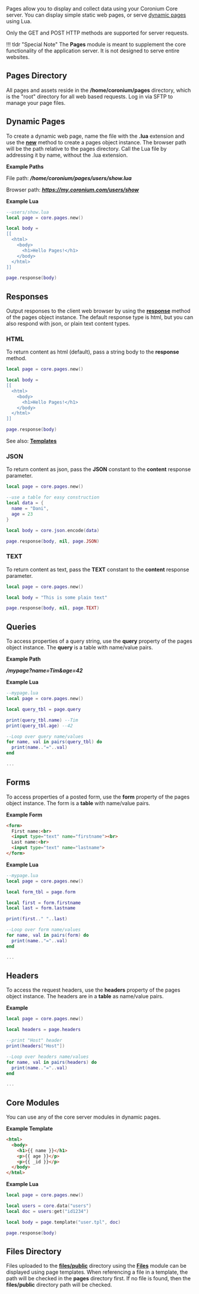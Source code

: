 Pages allow you to display and collect data using your Coronium Core server. You can display simple static web pages, or serve [dynamic pages](#dynamic-pages) using Lua.

Only the GET and POST HTTP methods are supported for server requests.

!!! tldr "Special Note"
    The __Pages__ module is meant to supplement the core functionality of the application server. It is not designed to serve entire websites.

## Pages Directory

All pages and assets reside in the __/home/coronium/pages__ directory, which is the "root" directory for all web based requests. Log in via SFTP to manage your page files.

## Dynamic Pages

To create a dynamic web page, name the file with the __.lua__ extension and use the __[new](/pages-guide/api/#new)__ method to create a pages object instance. The browser path will be the path relative to the pages directory. Call the Lua file by addressing it by name, without the .lua extension.

__Example Paths__

File path: ___/home/coronium/pages/users/show.lua___

Browser path: ___https://my.coronium.com/users/show___

__Example Lua__

```lua
--users/show.lua
local page = core.pages.new()

local body = 
[[
  <html>
    <body>
      <h1>Hello Pages!</h1>
    </body>
  </html>
]]

page.response(body)

```

## Responses

Output responses to the client web browser by using the __[response]()__ method of the pages object instance. The default response type is html, but you can also respond with json, or plain text content types.


### HTML

To return content as html (default), pass a string body to the __response__ method.

```lua
local page = core.pages.new()

local body = 
[[
  <html>
    <body>
      <h1>Hello Pages!</h1>
    </body>
  </html>
]]

page.response(body)
```

See also: __[Templates](/pages-guide/templates/)__

### JSON

To return content as json, pass the __JSON__ constant to the __content__ response parameter.

```lua
local page = core.pages.new()

--use a table for easy construction
local data = {
  name = "Dani",
  age = 23
}

local body = core.json.encode(data)

page.response(body, nil, page.JSON)
```

### TEXT

To return content as text, pass the __TEXT__ constant to the __content__ response parameter.

```lua
local page = core.pages.new()

local body = "This is some plain text"

page.response(body, nil, page.TEXT)
```

## Queries

To access properties of a query string, use the __query__ property of the pages object instance. The __query__ is a table with name/value pairs.

__Example Path__

___/mypage?name=Tim&age=42___

__Example Lua__

```lua
--mypage.lua
local page = core.pages.new()

local query_tbl = page.query

print(query_tbl.name) --Tim
print(query_tbl.age) --42

--Loop over query name/values
for name, val in pairs(query_tbl) do
  print(name.."="..val)
end

...
```

## Forms

To access properties of a posted form, use the __form__ property of the pages object instance. The form is a __table__ with name/value pairs.

__Example Form__

```html
<form>
  First name:<br>
  <input type="text" name="firstname"><br>
  Last name:<br>
  <input type="text" name="lastname">
</form>
```

__Example Lua__

```lua
--mypage.lua
local page = core.pages.new()

local form_tbl = page.form

local first = form.firstname
local last = form.lastname

print(first.." "..last)

--Loop over form name/values
for name, val in pairs(form) do
  print(name.."="..val)
end

...
```

## Headers

To access the request headers, use the __headers__ property of the pages object instance. The headers are in a __table__ as name/value pairs.

__Example__

```lua
local page = core.pages.new()

local headers = page.headers

--print "Host" header
print(headers["Host"])

--Loop over headers name/values
for name, val in pairs(headers) do
  print(name.."="..val)
end

...
```

## Core Modules

You can use any of the core server modules in dynamic pages.

__Example Template__

```html
<html>
  <body>
    <h1>{{ name }}</h1>
    <p>{{ age }}</p>
    <p>{{ _id }}</p>
  </body>
</html>
```

__Example Lua__

```lua
local page = core.pages.new()

local users = core.data("users")
local doc = users:get("id1234")

local body = page.template("user.tpl", doc)

page.response(body)
```

## Files Directory

Files uploaded to the __[files/public](/server-guide/#public-directory)__ directory using the __[Files](/client-module/files/)__ module can be displayed using page templates. When referencing a file in a template, the path will be checked in the __pages__ directory first. If no file is found, then the __files/public__ directory path will be checked.